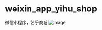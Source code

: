 # weixin_app_yihu_shop
微信小程序，艺乎商城
![image](https://ss0.bdstatic.com/5aV1bjqh_Q23odCf/static/superman/img/logo/logo_white_fe6da1ec.png)
